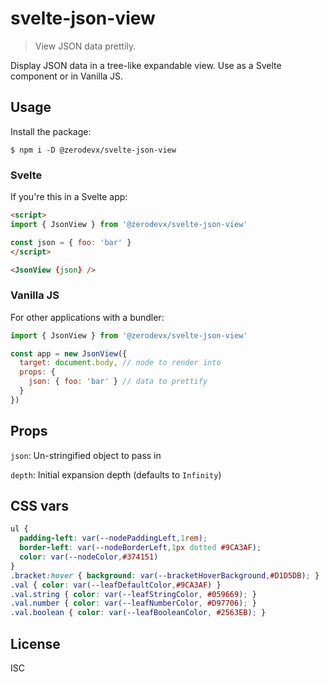 # svelte-json-view

> View JSON data prettily.

Display JSON data in a tree-like expandable view. Use as a Svelte component or in Vanilla JS.

## Usage

Install the package:

`$ npm i -D @zerodevx/svelte-json-view`

### Svelte

If you're this in a Svelte app:

```html
<script>
import { JsonView } from '@zerodevx/svelte-json-view'

const json = { foo: 'bar' }
</script>

<JsonView {json} />
```

### Vanilla JS

For other applications with a bundler:

```js
import { JsonView } from '@zerodevx/svelte-json-view'

const app = new JsonView({
  target: document.body, // node to render into
  props: {
    json: { foo: 'bar' } // data to prettify
  }
})
```

## Props

`json`: Un-stringified object to pass in

`depth`: Initial expansion depth (defaults to `Infinity`)

## CSS vars

```css
ul {
  padding-left: var(--nodePaddingLeft,1rem);
  border-left: var(--nodeBorderLeft,1px dotted #9CA3AF);
  color: var(--nodeColor,#374151)
}
.bracket:hover { background: var(--bracketHoverBackground,#D1D5DB); }
.val { color: var(--leafDefaultColor,#9CA3AF) }
.val.string { color: var(--leafStringColor, #059669); }
.val.number { color: var(--leafNumberColor, #D97706); }
.val.boolean { color: var(--leafBooleanColor, #2563EB); }
```

## License

ISC
